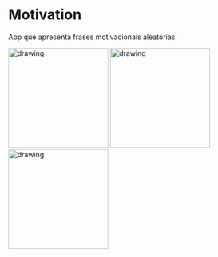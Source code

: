 # Motivation
App que apresenta frases motivacionais aleatórias.

<span>
  <img src="https://user-images.githubusercontent.com/56967435/236025552-5963539d-4674-4c25-9853-5dca2c6f7a64.png" alt="drawing" width="200"/>
  <img src="https://user-images.githubusercontent.com/56967435/236025563-4bdffd21-a46d-4b41-a672-c1e028aa571e.png" alt="drawing" width="200"/>
  <img src="https://user-images.githubusercontent.com/56967435/236025566-dff18f55-55f3-4c22-80ca-0ac8546b34a7.png" alt="drawing" width="200"/>
</span>

